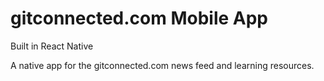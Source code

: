 # gitconnected.com Mobile App
Built in React Native

A native app for the gitconnected.com news feed and learning resources.
